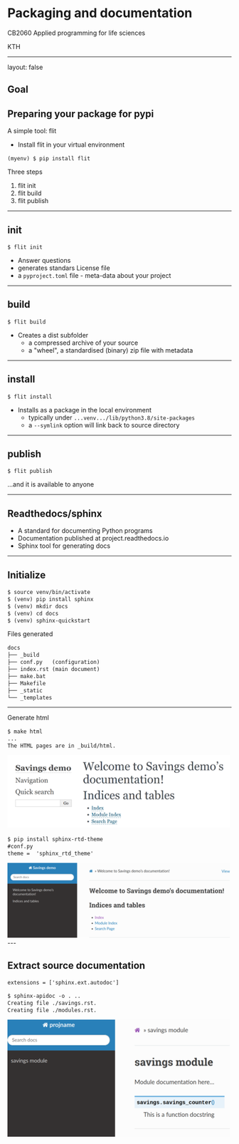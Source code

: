 <script type="text/javascript"
  src="https://cdn.mathjax.org/mathjax/latest/MathJax.js?config=TeX-AMS-MML_HTMLorMML">
</script>
# Packaging and documentation

CB2060 Applied programming for life sciences

KTH

---
layout: false

## Goal



## Preparing your package for pypi

A simple tool: flit

* Install flit in your virtual environment

```
(myenv) $ pip install flit
```

Three steps

1. flit init
2. flit build
3. flit publish

---

## init

~~~
$ flit init
~~~

* Answer questions
* generates standars License file
* a `pyproject.toml` file - meta-data about your project

---

## build

~~~
$ flit build
~~~

* Creates a dist subfolder
    - a compressed archive of your source
    - a "wheel", a standardised (binary) zip file with metadata


---
## install

~~~
$ flit install
~~~

* Installs as a package in the local environment
    - typically under `...venv.../lib/python3.8/site-packages`
    - a `--symlink` option will link back to source directory


---

## publish

~~~
$ flit publish
~~~

...and it is available to anyone

---

## Readthedocs/sphinx

* A standard for documenting Python programs
* Documentation published at project.readthedocs.io
* Sphinx tool for generating docs


---

## Initialize

~~~
$ source venv/bin/activate
$ (venv) pip install sphinx
$ (venv) mkdir docs
$ (venv) cd docs
$ (venv) sphinx-quickstart
~~~


Files generated

~~~
docs
├── _build
├── conf.py   (configuration)
├── index.rst (main document)
├── make.bat
├── Makefile
├── _static
└── _templates
~~~

---
 Generate html

~~~
$ make html
...
The HTML pages are in _build/html.
~~~

<img src="img/sphinx1.png" width=500>

~~~
$ pip install sphinx-rtd-theme
#conf.py
theme =  'sphinx_rtd_theme'
~~~

<img src="img/sphinx2.png" width=500>
---

## Extract source documentation

~~~
extensions = ['sphinx.ext.autodoc']
~~~


~~~
$ sphinx-apidoc -o . ..
Creating file ./savings.rst.
Creating file ./modules.rst.
~~~

<img src="img/sphinx3.png" width=500>

